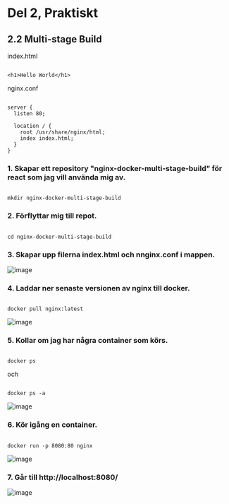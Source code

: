 # Del 2, Praktiskt

## 2.2 Multi-stage Build

index.html

```

<h1>Hello World</h1>

```

nginx.conf

```

server {
  listen 80;
  
  location / {
    root /usr/share/nginx/html;
    index index.html;
  }
}

```

### 1. Skapar ett repository "nginx-docker-multi-stage-build" för react som jag vill använda mig av. 

```

mkdir nginx-docker-multi-stage-build

```

### 2. Förflyttar mig till repot.

```

cd nginx-docker-multi-stage-build

```

### 3. Skapar upp filerna index.html och nnginx.conf i mappen. 

![image](https://user-images.githubusercontent.com/42642927/140612529-9672093a-0ca0-4941-a89e-22c13cd0c906.png)

### 4. Laddar ner senaste versionen av nginx till docker. 

```

docker pull nginx:latest

```

![image](https://user-images.githubusercontent.com/42642927/140614877-6c1e1cf2-a46d-47d3-8659-c30c08699852.png)

### 5. Kollar om jag har några container som körs.

```

docker ps

```

och 

```

docker ps -a

```

![image](https://user-images.githubusercontent.com/42642927/140614956-0fa6914b-f866-47a2-a775-3126b68b7063.png)

### 6. Kör igång en container.

```

docker run -p 8080:80 nginx

```

![image](https://user-images.githubusercontent.com/42642927/140615058-e80f7f70-bad6-4032-988a-0b5cb66675a8.png)

### 7. Går till http://localhost:8080/

![image](https://user-images.githubusercontent.com/42642927/140615107-2998c42e-888f-457f-9871-8a1f945cc703.png)

